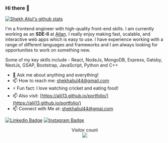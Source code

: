### Hi there 👋

[![Shekh Aliul's github stats](https://github-readme-stats.vercel.app/api?username=alii13&show_icons=true&theme=radical)]()

I'm a frontend engineer with high-quality front-end skills. I am currently working as an **SDE-II** at [Atlan](https://atlan.com). I really enjoy making fast, scalable, and interactive web apps which is easy to use. I have experience working with a range of different languages and frameworks and I am always looking for opportunities to work on something new.

Some of my key skills include -  React, NodeJs, MongoDB, Express, Gatsby, NextJs, GSAP, Bootstrap, JavaScript, Python and C++

- 💬 Ask me about anything and everything! 
- 📫 How to reach me: shekhaliul44@gmail.com
- ⚡ Fun fact: I love watching cricket and eating food! 
- 📫 Also visit: [https://alii13.github.io/portfolio/](https://alii13.github.io/portfolio/)
- :mailbox: Connect with Me at: shekhaliul44@gmai.com <br>

[![Linkedin Badge](https://img.shields.io/badge/-@shekhaliul-blue?style=flat-square&logo=Linkedin&logoColor=white&link=https://www.linkedin.com/in/shekh-aliul/)](https://www.linkedin.com/in/shekh-aliul/) [![Instagram Badge](https://img.shields.io/badge/-@aliii___19-D7008A?style=flat-square&labelColor=D7008A&logo=Instagram&logoColor=white&link=https://www.instagram.com/genialkartik/)](https://www.instagram.com/aliii___19/)

<p align="center"> 
  Visitor count<br>
  <img src="https://profile-counter.glitch.me/alii13/count.svg" />
</p>
